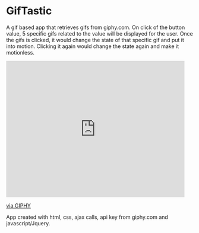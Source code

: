 # GifTastic

A gif based app that retrieves gifs from giphy.com. 
On click of the button value, 5 specific gifs related to the value will be displayed for the user.
Once the gifs is clicked, it would change the state of that specific gif and put it into motion.
Clicking it again would change the state again and make it motionless. 


<iframe src="https://giphy.com/embed/dVcCBWcKtjFA8uMUKL" width="480" height="368" frameBorder="0" class="giphy-embed" allowFullScreen></iframe><p><a href="https://giphy.com/gifs/dVcCBWcKtjFA8uMUKL">via GIPHY</a></p>

App created with html, css, ajax calls, api key from giphy.com and javascript/Jquery.
